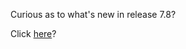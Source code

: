 Curious as to what's new in release 7.8?

Click [here](https://docs.katalon.com/katalon-studio/new/what-is-new.html)?
